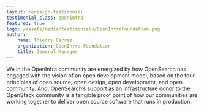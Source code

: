```yaml
---
layout: redesign-testimonial
testimonial_class: openinfra
featured: true
logo: /assets/media/testimonials/OpenInfraFoundation.png
author: 
    name: Thierry Carrez
    organization: OpenInfra Foundation
    title: General Manager
---
```


We in the OpenInfra community are energized by how OpenSearch has engaged with the vision of an open development model, based on the four principles of open source, open design, open development, and open community. And, OpenSearch’s support as an infrastructure donor to the OpenStack community is a tangible proof point of how our communities are working together to deliver open source software that runs in production.
